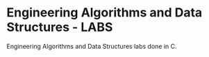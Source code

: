 # Engineering Algorithms and Data Structures - LABS
Engineering Algorithms and Data Structures labs done in C.

